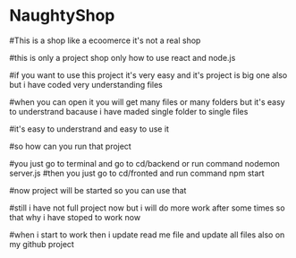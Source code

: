 # NaughtyShop

#This is a shop like a ecoomerce it's not a real shop 

#this is only a project shop only how to use react and node.js 

#if you want to use this project it's very easy and it's project is big one also but i have coded very understanding files 

#when you can open it you will get many files or many folders but it's easy to understrand bacause i have maded single folder to single files

#it's easy to understrand and easy to use it

#so how can you run that project 

#you just go to terminal and go to cd/backend or run command nodemon server.js
#then you just go to cd/fronted and run command npm start

#now project will be started so you can use that 

#still i have not full project now but i will do more work after some times so that why i have stoped to work now 

#when i start to work then i update read me file and update all files also on my github project 

